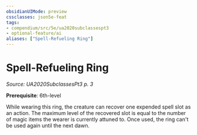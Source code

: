 ```yaml
---
obsidianUIMode: preview
cssclasses: json5e-feat
tags:
- compendium/src/5e/ua2020subclassespt3
- optional-feature/ai
aliases: ["Spell-Refueling Ring"]
---
```

# Spell-Refueling Ring
*Source: UA2020SubclassesPt3 p. 3*  

**Prerequisite**: 6th-level

While wearing this ring, the creature can recover one expended spell slot as an action. The maximum level of the recovered slot is equal to the number of magic items the wearer is currently attuned to. Once used, the ring can't be used again until the next dawn.